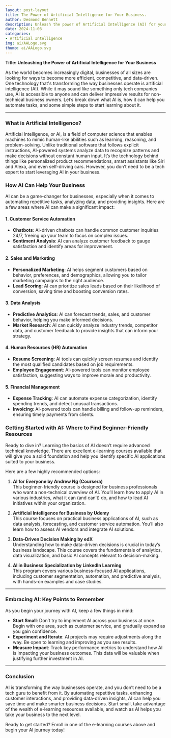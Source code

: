 ```yaml
---
layout: post-layout
title: The Power of Artificial Intelligence for Your Business.
author: Desmond Bennett
description: Unleash the power of Artificial Intelligence (AI) for your business. This is one technology that's transforming business.
date: 2024-11-03
categories:
- Artificial Intelligence
img: ai/AALogo.svg
thumb: ai/AALogo.svg
---
```


**Title: Unleashing the Power of Artificial Intelligence for Your Business**

As the world becomes increasingly digital, businesses of all sizes are looking for ways to become more efficient, competitive, and data-driven. One technology that's transforming the way businesses operate is artificial intelligence (AI). While it may sound like something only tech companies use, AI is accessible to anyone and can deliver impressive results for non-technical business owners. Let’s break down what AI is, how it can help you automate tasks, and some simple steps to start learning about it.

---

### What is Artificial Intelligence?

Artificial Intelligence, or AI, is a field of computer science that enables machines to mimic human-like abilities such as learning, reasoning, and problem-solving. Unlike traditional software that follows explicit instructions, AI-powered systems analyze data to recognize patterns and make decisions without constant human input. It’s the technology behind things like personalized product recommendations, smart assistants like Siri and Alexa, and even self-driving cars. However, you don’t need to be a tech expert to start leveraging AI in your business.

### How AI Can Help Your Business

AI can be a game-changer for businesses, especially when it comes to automating repetitive tasks, analyzing data, and providing insights. Here are a few areas where AI can make a significant impact:

#### 1. **Customer Service Automation**
   - **Chatbots**: AI-driven chatbots can handle common customer inquiries 24/7, freeing up your team to focus on complex issues.
   - **Sentiment Analysis**: AI can analyze customer feedback to gauge satisfaction and identify areas for improvement.
   
#### 2. **Sales and Marketing**
   - **Personalized Marketing**: AI helps segment customers based on behavior, preferences, and demographics, allowing you to tailor marketing campaigns to the right audience.
   - **Lead Scoring**: AI can prioritize sales leads based on their likelihood of conversion, saving time and boosting conversion rates.

#### 3. **Data Analysis**
   - **Predictive Analytics**: AI can forecast trends, sales, and customer behavior, helping you make informed decisions.
   - **Market Research**: AI can quickly analyze industry trends, competitor data, and customer feedback to provide insights that can inform your strategy.

#### 4. **Human Resources (HR) Automation**
   - **Resume Screening**: AI tools can quickly screen resumes and identify the most qualified candidates based on job requirements.
   - **Employee Engagement**: AI-powered tools can monitor employee satisfaction, suggesting ways to improve morale and productivity.

#### 5. **Financial Management**
   - **Expense Tracking**: AI can automate expense categorization, identify spending trends, and detect unusual transactions.
   - **Invoicing**: AI-powered tools can handle billing and follow-up reminders, ensuring timely payments from clients.

### Getting Started with AI: Where to Find Beginner-Friendly Resources

Ready to dive in? Learning the basics of AI doesn’t require advanced technical knowledge. There are excellent e-learning courses available that will give you a solid foundation and help you identify specific AI applications suited to your business.

Here are a few highly recommended options:

1. **AI for Everyone by Andrew Ng (Coursera)**  
   This beginner-friendly course is designed for business professionals who want a non-technical overview of AI. You’ll learn how to apply AI in various industries, what it can (and can’t) do, and how to lead AI initiatives within your organization.

2. **Artificial Intelligence for Business by Udemy**  
   This course focuses on practical business applications of AI, such as data analysis, forecasting, and customer service automation. You’ll also learn how to assess AI vendors and integrate AI solutions.

3. **Data-Driven Decision Making by edX**  
   Understanding how to make data-driven decisions is crucial in today’s business landscape. This course covers the fundamentals of analytics, data visualization, and basic AI concepts relevant to decision-making.

4. **AI in Business Specialization by LinkedIn Learning**  
   This program covers various business-focused AI applications, including customer segmentation, automation, and predictive analysis, with hands-on examples and case studies.

---

### Embracing AI: Key Points to Remember

As you begin your journey with AI, keep a few things in mind:

- **Start Small**: Don’t try to implement AI across your business at once. Begin with one area, such as customer service, and gradually expand as you gain confidence.
- **Experiment and Iterate**: AI projects may require adjustments along the way. Be open to learning and improving as you see results.
- **Measure Impact**: Track key performance metrics to understand how AI is impacting your business outcomes. This data will be valuable when justifying further investment in AI.

---

### Conclusion

AI is transforming the way businesses operate, and you don’t need to be a tech guru to benefit from it. By automating repetitive tasks, enhancing customer interactions, and providing data-driven insights, AI can help you save time and make smarter business decisions. Start small, take advantage of the wealth of e-learning resources available, and watch as AI helps you take your business to the next level.

Ready to get started? Enroll in one of the e-learning courses above and begin your AI journey today!